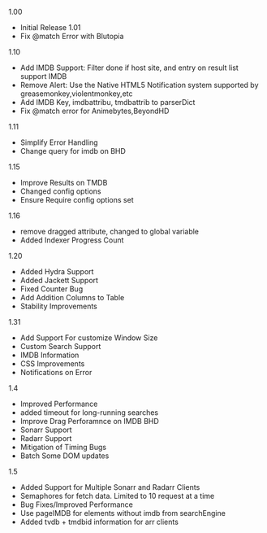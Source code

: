 1.00
* Initial Release
1.01
* Fix @match Error with Blutopia

1.10
* Add IMDB Support: Filter done if host site, and entry on result list support IMDB
* Remove Alert: Use the Native HTML5 Notification system supported by greasemonkey,violentmonkey,etc
* Add IMDB Key, imdbattribu, tmdbattrib to parserDict
* Fix @match error for Animebytes,BeyondHD

1.11 
* Simplify Error Handling
* Change query for imdb on BHD

1.15
* Improve Results on TMDB
* Changed config options
* Ensure Require config options set

1.16
* remove dragged attribute, changed to global variable
* Added Indexer Progress Count

1.20
* Added Hydra Support
* Added Jackett Support
* Fixed Counter Bug
* Add Addition Columns to Table
* Stability Improvements

1.31
* Add Support For customize Window Size
* Custom Search Support
* IMDB Information
* CSS Improvements
* Notifications on Error

1.4
* Improved Performance
* added timeout for long-running searches
* Improve Drag Perforamnce on IMDB BHD
* Sonarr Support 
* Radarr Support
* Mitigation of Timing Bugs
* Batch Some DOM updates

1.5
* Added Support for Multiple Sonarr and Radarr Clients
* Semaphores for fetch data. Limited to 10 request at a time
* Bug Fixes/Improved Performance
* Use pageIMDB for elements without imdb from searchEngine
* Added tvdb + tmdbid information for arr clients


